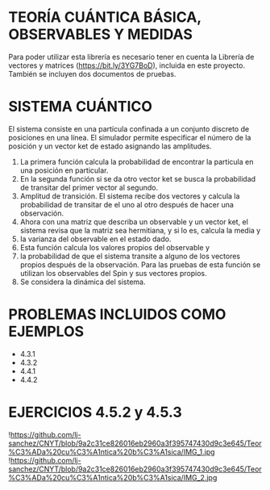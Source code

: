 # TEORÍA CUÁNTICA BÁSICA, OBSERVABLES Y MEDIDAS

Para poder utilizar esta librería es necesario tener en cuenta la Librería de vectores y matrices (https://bit.ly/3YG7BoD), incluida en este proyecto. También se incluyen dos documentos de pruebas.

# SISTEMA CUÁNTICO
El sistema consiste en una partícula confinada a un conjunto discreto de posiciones en una línea. El simulador permite especificar el número de la posición y un vector ket de estado asignando las amplitudes.

1. La primera función calcula la probabilidad de encontrar la particula en una posición en particular.
2. En la segunda función si se da otro vector ket se busca la probabilidad de transitar del primer vector al segundo.
3. Amplitud de transición. El sistema recibe dos vectores y calcula la probabilidad de transitar de el uno al otro después de hacer una observación.
4. Ahora con una matriz que describa un observable y un vector ket, el sistema revisa que la matriz sea hermitiana, y si lo es, calcula la media y 
5. la varianza del observable en el estado dado.
6. Esta función calcula los valores propios del observable y 
7. la probabilidad de que el sistema transite a alguno de los vectores propios después de la observación. Para las pruebas de esta función se utilizan los observables del Spin y sus vectores propios.
8. Se considera la dinámica del sistema.

# PROBLEMAS INCLUIDOS COMO EJEMPLOS
- 4.3.1
- 4.3.2
- 4.4.1
- 4.4.2

# EJERCICIOS 4.5.2 y 4.5.3
!https://github.com/lj-sanchez/CNYT/blob/9a2c31ce826016eb2960a3f395747430d9c3e645/Teor%C3%ADa%20cu%C3%A1ntica%20b%C3%A1sica/IMG_1.jpg
!https://github.com/lj-sanchez/CNYT/blob/9a2c31ce826016eb2960a3f395747430d9c3e645/Teor%C3%ADa%20cu%C3%A1ntica%20b%C3%A1sica/IMG_2.jpg
